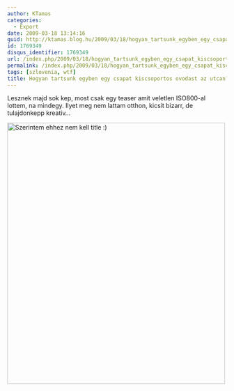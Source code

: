 ```yaml
---
author: KTamas
categories:
  - Export
date: 2009-03-18 13:14:16
guid: http://ktamas.blog.hu/2009/03/18/hogyan_tartsunk_egyben_egy_csapat_kiscsoportos_ovodast_az_utcan
id: 1769349
disqus_identifier: 1769349
url: /index.php/2009/03/18/hogyan_tartsunk_egyben_egy_csapat_kiscsoportos_ovodast_az_utcan/
permalink: /index.php/2009/03/18/hogyan_tartsunk_egyben_egy_csapat_kiscsoportos_ovodast_az_utcan/
tags: [szlovenia, wtf]
title: Hogyan tartsunk egyben egy csapat kiscsoportos ovodast az utcan?
---
```


Lesznek majd sok kep, most csak egy teaser amit veletlen ISO800-al lottem, na mindegy. Ilyet meg nem lattam otthon, kicsit bizarr, de tulajdonkepp kreativ&#8230; 

<img class="aligncenter size-full wp-image-274" title="Szerintem ehhez nem kell title :)" src="http://ktamas.blog.hu/media/image/200903/_3182693.jpg" alt="Szerintem ehhez nem kell title :)" width="500" height="600" />
